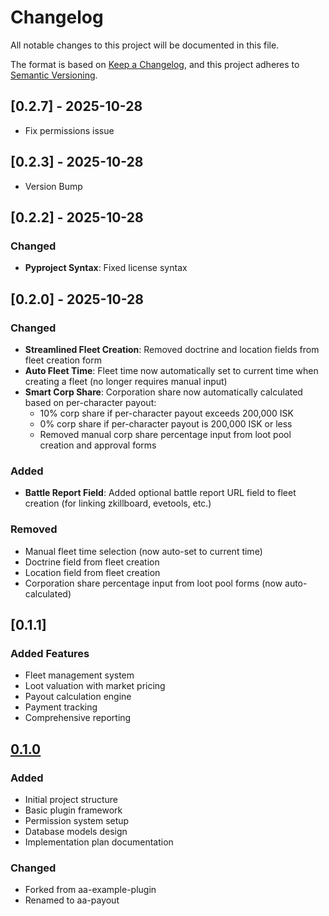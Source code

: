 # Changelog

All notable changes to this project will be documented in this file.

The format is based on [Keep a Changelog](https://keepachangelog.com/en/1.0.0/),
and this project adheres to [Semantic Versioning](https://semver.org/spec/v2.0.0.html).

## [0.2.7] - 2025-10-28

- Fix permissions issue

## [0.2.3] - 2025-10-28

- Version Bump

## [0.2.2] - 2025-10-28

### Changed
- **Pyproject Syntax**: Fixed license syntax

## [0.2.0] - 2025-10-28

### Changed
- **Streamlined Fleet Creation**: Removed doctrine and location fields from fleet creation form
- **Auto Fleet Time**: Fleet time now automatically set to current time when creating a fleet (no longer requires manual input)
- **Smart Corp Share**: Corporation share now automatically calculated based on per-character payout:
  - 10% corp share if per-character payout exceeds 200,000 ISK
  - 0% corp share if per-character payout is 200,000 ISK or less
  - Removed manual corp share percentage input from loot pool creation and approval forms

### Added
- **Battle Report Field**: Added optional battle report URL field to fleet creation (for linking zkillboard, evetools, etc.)

### Removed
- Manual fleet time selection (now auto-set to current time)
- Doctrine field from fleet creation
- Location field from fleet creation
- Corporation share percentage input from loot pool forms (now auto-calculated)

## [0.1.1]

### Added Features
- Fleet management system
- Loot valuation with market pricing
- Payout calculation engine
- Payment tracking
- Comprehensive reporting

## [0.1.0] 

### Added
- Initial project structure
- Basic plugin framework
- Permission system setup
- Database models design
- Implementation plan documentation

### Changed
- Forked from aa-example-plugin
- Renamed to aa-payout

[Unreleased]: https://github.com/guarzo/aa-payout/compare/v0.1.0...HEAD
[0.1.0]: https://github.com/guarzo/aa-payout/releases/tag/v0.1.0

